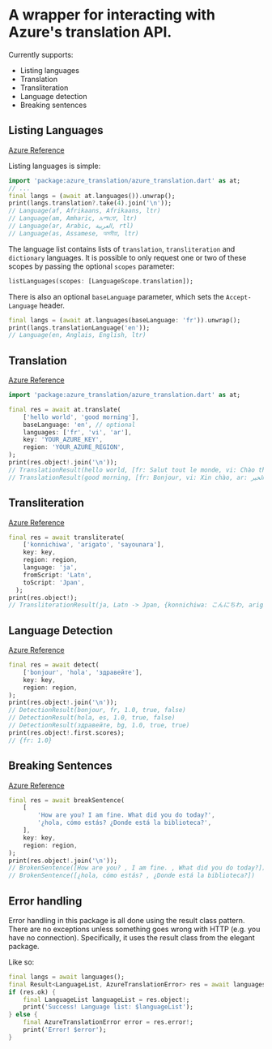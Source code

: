 # A wrapper for interacting with Azure's translation API.

Currently supports:
* Listing languages
* Translation
* Transliteration
* Language detection
* Breaking sentences

## Listing Languages
[Azure Reference](https://learn.microsoft.com/en-us/azure/ai-services/translator/reference/v3-0-languages)  

Listing languages is simple:
```dart
import 'package:azure_translation/azure_translation.dart' as at;
// ...
final langs = (await at.languages()).unwrap();
print(langs.translation?.take(4).join('\n'));
// Language(af, Afrikaans, Afrikaans, ltr)
// Language(am, Amharic, አማርኛ, ltr)
// Language(ar, Arabic, العربية, rtl)
// Language(as, Assamese, অসমীয়া, ltr)
```

The language list contains lists of `translation`, `transliteration` and `dictionary` languages.
It is possible to only request one or two of these scopes by passing the optional `scopes` parameter:
```dart
listLanguages(scopes: [LanguageScope.translation]);
```

There is also an optional `baseLanguage` parameter, which sets the `Accept-Language` header.

```dart
final langs = (await at.languages(baseLanguage: 'fr')).unwrap();
print(langs.translationLanguage('en'));
// Language(en, Anglais, English, ltr)
```

## Translation
[Azure Reference](https://learn.microsoft.com/en-us/azure/ai-services/translator/reference/v3-0-translate)  

```dart
import 'package:azure_translation/azure_translation.dart' as at;

final res = await at.translate(
    ['hello world', 'good morning'],
    baseLanguage: 'en', // optional
    languages: ['fr', 'vi', 'ar'],
    key: 'YOUR_AZURE_KEY',
    region: 'YOUR_AZURE_REGION',
);
print(res.object!.join('\n'));
// TranslationResult(hello world, [fr: Salut tout le monde, vi: Chào thế giới, ar: مرحبا بالعالم])
// TranslationResult(good morning, [fr: Bonjour, vi: Xin chào, ar: صباح الخير])
```

## Transliteration
[Azure Reference](https://learn.microsoft.com/en-us/azure/ai-services/translator/reference/v3-0-transliterate)

```dart
final res = await transliterate(
    ['konnichiwa', 'arigato', 'sayounara'],
    key: key,
    region: region,
    language: 'ja',
    fromScript: 'Latn',
    toScript: 'Jpan',
  );
print(res.object!);
// TransliterationResult(ja, Latn -> Jpan, {konnichiwa: こんにちわ, arigato: ありがと, sayounara: さようなら})TransliterationResult(ja, Latn -> Jpan, {konnichiwa: こんにちわ, arigato: ありがと, sayounara: さようなら})
```

## Language Detection
[Azure Reference](https://learn.microsoft.com/en-us/azure/ai-services/translator/reference/v3-0-detect)  

```dart
final res = await detect(
    ['bonjour', 'hola', 'здравейте'],
    key: key,
    region: region,
);
print(res.object!.join('\n'));
// DetectionResult(bonjour, fr, 1.0, true, false)
// DetectionResult(hola, es, 1.0, true, false)
// DetectionResult(здравейте, bg, 1.0, true, true)
print(res.object!.first.scores);
// {fr: 1.0}
```

## Breaking Sentences
[Azure Reference](https://learn.microsoft.com/en-us/azure/ai-services/translator/reference/v3-0-break-sentence)  

```dart
final res = await breakSentence(
    [
        'How are you? I am fine. What did you do today?',
        '¿hola, cómo estás? ¿Donde está la biblioteca?',
    ],
    key: key,
    region: region,
);
print(res.object!.join('\n'));
// BrokenSentence([How are you? , I am fine. , What did you do today?])
// BrokenSentence([¿hola, cómo estás? , ¿Donde está la biblioteca?])
``````


## Error handling
Error handling in this package is all done using the result class pattern. There are no exceptions unless something goes wrong with HTTP (e.g. you have no connection). Specifically, it uses the result class from the elegant package.

Like so:
```dart
final langs = await languages();
final Result<LanguageList, AzureTranslationError> res = await languages();
if (res.ok) {
    final LanguageList languageList = res.object!;
    print('Success! Language list: $languageList');
} else {
    final AzureTranslationError error = res.error!;
    print('Error! $error');
}
```